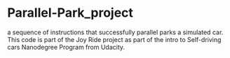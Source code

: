 # Parallel-Park_project
a sequence of instructions that successfully parallel parks a simulated car.
This code is part of the Joy Ride project as part of the intro to Self-driving cars Nanodegree Program from Udacity.
